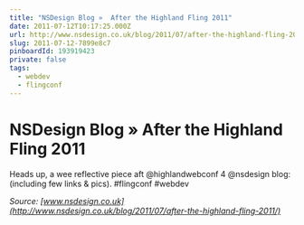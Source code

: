```yaml
---
title: "NSDesign Blog »  After the Highland Fling 2011"
date: 2011-07-12T10:17:25.000Z
url: http://www.nsdesign.co.uk/blog/2011/07/after-the-highland-fling-2011/
slug: 2011-07-12-7899e8c7
pinboardId: 193919423
private: false
tags:
  - webdev
  - flingconf
---
```


# NSDesign Blog »  After the Highland Fling 2011

Heads up, a wee reflective piece aft @highlandwebconf 4 @nsdesign blog: (including few links & pics). #flingconf #webdev

_Source: [www.nsdesign.co.uk](http://www.nsdesign.co.uk/blog/2011/07/after-the-highland-fling-2011/)_
